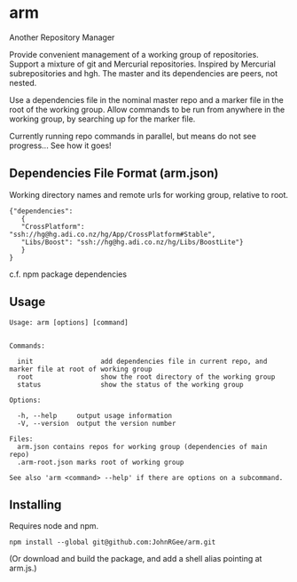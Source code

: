 # arm

Another Repository Manager

Provide convenient management of a working group of repositories. Support a mixture of git and Mercurial repositories. Inspired by Mercurial subrepositories and hgh. The master and its dependencies are peers, not nested.  

Use a dependencies file in the nominal master repo and a marker file in the root of the working group. Allow commands to be run from anywhere in the working group, by searching up for the marker file.

Currently running repo commands in parallel, but means do not see progress... See how it goes!

## Dependencies File Format (arm.json)

Working directory names and remote urls for working group, relative to root.

    {"dependencies":
       {
       "CrossPlatform": "ssh://hg@hg.adi.co.nz/hg/App/CrossPlatform#Stable",
       "Libs/Boost": "ssh://hg@hg.adi.co.nz/hg/Libs/BoostLite"}
       }
    }

c.f. npm package dependencies

## Usage

    Usage: arm [options] [command]


    Commands:

      init                 add dependencies file in current repo, and marker file at root of working group
      root                 show the root directory of the working group
      status               show the status of the working group

    Options:

      -h, --help     output usage information
      -V, --version  output the version number

    Files:
      arm.json contains repos for working group (dependencies of main repo)
      .arm-root.json marks root of working group

    See also 'arm <command> --help' if there are options on a subcommand.

## Installing

Requires node and npm.

    npm install --global git@github.com:JohnRGee/arm.git

(Or download and build the package, and add a shell alias pointing at arm.js.)

